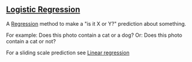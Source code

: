 ## [Logistic Regression](#logistic-regression)

A [Regression](#regression) method to make a "is it X or Y?" prediction about something.

For example: Does this photo contain a cat or a dog? Or: Does this photo contain a cat or not? 

For a sliding scale prediction see [Linear regression](#linear-regression)